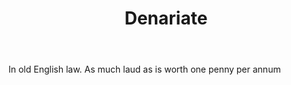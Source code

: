 ---
title: Denariate
letter: D
permalink: "/definitions/bld-denariate.html"
body: In old English law. As much laud as is worth one penny per annum
published_at: '2018-07-07'
source: Black's Law Dictionary 2nd Ed (1910)
layout: post
---